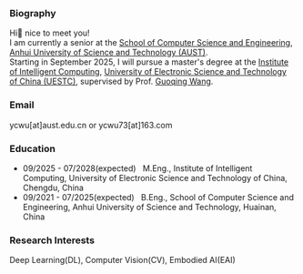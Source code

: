<br>


### Biography


Hi👋 nice to meet you! \
I am currently a senior at the [School of Computer Science and Engineering](https://jsj.aust.edu.cn/), [Anhui University of Science and Technology (AUST)](https://www.aust.edu.cn/). \
Starting in September 2025, I will pursue a master's degree at the [Institute of Intelligent Computing](https://icct.uestc.edu.cn/index.htm), [University of Electronic Science and Technology of China (UESTC)](https://www.uestc.edu.cn/), supervised by Prof. [Guoqing Wang](https://faculty.uestc.edu.cn/wangguoqing2/zh_CN/index.htm).



[//]: # ([CV in English &#40;PDF&#41;]&#40;/assets/cv_en.pdf&#41; | [CV in Chinese &#40;PDF&#41;]&#40;/assets/cv_zh.pdf&#41;)



### Email
ycwu[at]aust.edu.cn or ycwu73[at]163.com

### Education
- 09/2025 - 07/2028(expected) &nbsp; M.Eng., Institute of Intelligent Computing, University of Electronic Science and Technology of China, Chengdu, China
- 09/2021 - 07/2025(expected) &nbsp; B.Eng., School of Computer Science and Engineering, Anhui University of Science and Technology, Huainan, China


### Research Interests
Deep Learning(DL), Computer Vision(CV), Embodied AI(EAI)

